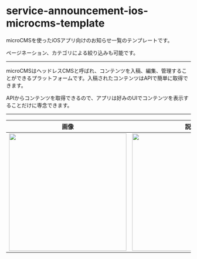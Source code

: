 # service-announcement-ios-microcms-template

microCMSを使ったiOSアプリ向けのお知らせ一覧のテンプレートです。

ページネーション、カテゴリによる絞り込みも可能です。

---
microCMSはヘッドレスCMSと呼ばれ、コンテンツを入稿、編集、管理することができるプラットフォームです。入稿されたコンテンツはAPIで簡単に取得できます。

APIからコンテンツを取得できるので、アプリは好みのUIでコンテンツを表示することだけに専念できます。

---

| 画像 | 説明 | ああ |
| --- | --- | --- |
| <img width=320 src="https://github.com/TomoyaOnishi/service-announcement-ios-microcms-template/assets/2742732/d6ef1cb5-f518-4868-a23c-5337f6d2683c" /> | <img width=320 src="https://github.com/TomoyaOnishi/service-announcement-ios-microcms-template/assets/2742732/ef865049-1dc8-4d4a-8a51-755540845f43" /> | <img width=320 src="https://github.com/TomoyaOnishi/service-announcement-ios-microcms-template/assets/2742732/905273b8-eca2-451b-a3eb-5b3d18ba39cd" /> |
